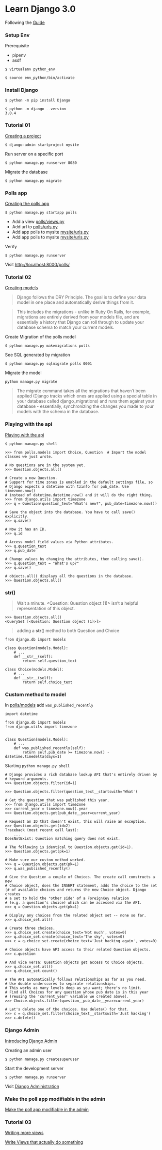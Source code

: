 # Learn Django 3.0
Following the [Guide](https://docs.djangoproject.com/en/3.0/)

### Setup Env

Prerequisite

* pipenv
* asdf

```
$ virtualenv python_env
```

```
$ source env_python/bin/activate
```

### Install Django

```
$ python -m pip install Django
```

```
$ python -m django --version
3.0.4
```

### Tutorial 01

[Creating a project](https://docs.djangoproject.com/en/3.0/intro/tutorial01/)

```
$ django-admin startproject mysite
```

Run server on a specific port

```
$ python manage.py runserver 8080
```

Migrate the database
```
$ python manage.py migrate
```

### Polls app

[Creating the polls app](https://docs.djangoproject.com/en/3.0/intro/tutorial01/#creating-the-polls-app)

```
$ python manage.py startapp polls
```

* Add a view [polls/views.py](/mysite/polls/views.py)
* Add url to [polls/urls.py](/mysite/polls/urls.py)
* Add app polls to mysite [mysite/urls.py](/mysite/mysite/urls.py)
* Add app polls to mysite [mysite/urls.py](/mysite/mysite/urls.py)

Verify
```
$ python manage.py runserver
```

Visit [http://localhost:8000/polls/](http://localhost:8000/polls/)

### Tutorial 02

[Creating models](https://docs.djangoproject.com/en/3.0/intro/tutorial02/#creating-models)

> Django follows the DRY Principle. The goal is to define your data model in one place and automatically derive things from it.

> This includes the migrations - unlike in Ruby On Rails, for example, migrations are entirely derived from your models file,
  and are essentially a history that Django can roll through to update your database schema to match your current models.

Create Migration of the polls model

```
$ python manage.py makemigrations polls
```

See SQL generated by migration

```
$ python manage.py sqlmigrate polls 0001
```

Migrate the model

```
python manage.py migrate
```
> The migrate command takes all the migrations that haven’t been applied (Django tracks which ones are applied using a special table
  in your database called django_migrations) and runs them against your database - essentially, synchronizing the changes you made
  to your models with the schema in the database.

### Playing with the api

[Playing with the api](https://docs.djangoproject.com/en/3.0/intro/tutorial02/#playing-with-the-api)

```
$ python manage.py shell
```

```
>>> from polls.models import Choice, Question  # Import the model classes we just wrote.

# No questions are in the system yet.
>>> Question.objects.all()

# Create a new Question.
# Support for time zones is enabled in the default settings file, so
# Django expects a datetime with tzinfo for pub_date. Use timezone.now()
# instead of datetime.datetime.now() and it will do the right thing.
>>> from django.utils import timezone
>>> q = Question(question_text="What's new?", pub_date=timezone.now())

# Save the object into the database. You have to call save() explicitly.
>>> q.save()

# Now it has an ID.
>>> q.id

# Access model field values via Python attributes.
>>> q.question_text
>>> q.pub_date

# Change values by changing the attributes, then calling save().
>>> q.question_text = "What's up?"
>>> q.save()

# objects.all() displays all the questions in the database.
>>> Question.objects.all()
```

### __str__()

> Wait a minute. <Question: Question object (1)> isn’t a helpful representation of this object.

```
>>> Question.objects.all()
<QuerySet [<Question: Question object (1)>]>
```

> adding a __str__() method to both Question and Choice

```
from django.db import models

class Question(models.Model):
    # ...
    def __str__(self):
        return self.question_text

class Choice(models.Model):
    # ...
    def __str__(self):
        return self.choice_text
```

### Custom method to model

In [polls/models](mysite/polls/models.py) add `was_published_recently`

```
import datetime

from django.db import models
from django.utils import timezone


class Question(models.Model):
    # ...
    def was_published_recently(self):
        return self.pub_date >= timezone.now() - datetime.timedelta(days=1)
```

Starting `python manage.py shell`

```
# Django provides a rich database lookup API that's entirely driven by
# keyword arguments.
>>> Question.objects.filter(id=1)

>>> Question.objects.filter(question_text__startswith='What')

# Get the question that was published this year.
>>> from django.utils import timezone
>>> current_year = timezone.now().year
>>> Question.objects.get(pub_date__year=current_year)

# Request an ID that doesn't exist, this will raise an exception.
>>> Question.objects.get(id=2)
Traceback (most recent call last):
    ...
DoesNotExist: Question matching query does not exist.

# The following is identical to Question.objects.get(id=1).
>>> Question.objects.get(pk=1)

# Make sure our custom method worked.
>>> q = Question.objects.get(pk=1)
>>> q.was_published_recently()

# Give the Question a couple of Choices. The create call constructs a new
# Choice object, does the INSERT statement, adds the choice to the set
[# of available choices and returns the new Choice object. Django creates
# a set to hold the "other side" of a ForeignKey relation
# (e.g. a question's choice) which can be accessed via the API.
>>> q = Question.objects.get(pk=1)

# Display any choices from the related object set -- none so far.
>>> q.choice_set.all()

# Create three choices.
>>> q.choice_set.create(choice_text='Not much', votes=0)
>>> q.choice_set.create(choice_text='The sky', votes=0)
>>> c = q.choice_set.create(choice_text='Just hacking again', votes=0)

# Choice objects have API access to their related Question objects.
>>> c.question

# And vice versa: Question objects get access to Choice objects.
>>> q.choice_set.all()
>>> q.choice_set.count()

# The API automatically follows relationships as far as you need.
# Use double underscores to separate relationships.
# This works as many levels deep as you want; there's no limit.
# Find all Choices for any question whose pub_date is in this year
# (reusing the 'current_year' variable we created above).
>>> Choice.objects.filter(question__pub_date__year=current_year)

# Let's delete one of the choices. Use delete() for that.
>>> c = q.choice_set.filter(choice_text__startswith='Just hacking')
>>> c.delete()
```

### Django Admin

[Introducing Django Admin](https://docs.djangoproject.com/en/3.0/intro/tutorial02/#introducing-the-django-admin)

Creating an admin user

```
$ python manage.py createsuperuser
```

Start the development server

```
$ python manage.py runserver
```

Visit [Django Administration](http://127.0.0.1:8000/admin/)

### Make the poll app modifiable in the admin

[Make the poll app modifiable in the admin](https://docs.djangoproject.com/en/3.0/intro/tutorial02/#make-the-poll-app-modifiable-in-the-admin)

### Tutorial 03

[Writing more views](https://docs.djangoproject.com/en/3.0/intro/tutorial03/#writing-more-views)

[Write Views that actually do something](https://docs.djangoproject.com/en/3.0/intro/tutorial03/#write-views-that-actually-do-something)
